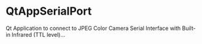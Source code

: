 # QtAppSerialPort
Qt Application to connect to JPEG Color Camera Serial Interface with Built-in Infrared (TTL level)...
